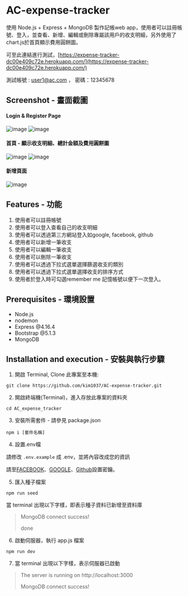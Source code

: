 # AC-expense-tracker

使用 Node.js + Express + MongoDB 製作記帳web app，使用者可以註冊帳號、登入，並查看、新增、編輯或刪除專屬該用戶的收支明細，另外使用了chart.js於首頁顯示費用圓餅圖。

可至此連結進行測試，[https://expense-tracker-dc00e409c72e.herokuapp.com/](https://expense-tracker-dc00e409c72e.herokuapp.com/) 

測試帳號 : user1@ac.com ， 密碼：12345678

## Screenshot - 畫面截圖

#### Login & Register Page

![image](https://user-images.githubusercontent.com/107454420/234933970-4fd625a3-64ac-4f50-95a4-1f6564cbd6e1.png)
![image](https://user-images.githubusercontent.com/107454420/234934118-3d5a73fb-8dab-41eb-a289-82bf93a6adcd.png)


#### 首頁 - 顯示收支明細、總計金額及費用圓餅圖
![image](https://user-images.githubusercontent.com/107454420/234933407-cff7b034-7b6b-4d76-85f0-8ef46341f443.png)
![image](https://user-images.githubusercontent.com/107454420/234933565-0e60f5f7-191d-46b0-884d-468f1d21df3f.png)

#### 新增頁面
![image](https://user-images.githubusercontent.com/107454420/234933829-d5480b10-205c-490d-aa83-c37bcb956987.png)

## Features - 功能

1. 使用者可以註冊帳號
2. 使用者可以登入查看自己的收支明細
3. 使用者可以透過第三方網站登入如google, facebook, github
4. 使用者可以新增一筆收支
5. 使用者可以編輯一筆收支
6. 使用者可以刪除一筆收支
7. 使用者可以透過下拉式選單選擇篩選收支的類別
8. 使用者可以透過下拉式選單選擇收支的排序方式
9. 使用者於登入時可勾選remember me 記憶帳號以便下一次登入。

## Prerequisites - 環境設置

- Node.js
- nodemon
- Express @4.16.4
- Bootstrap @5.1.3
- MongoDB


## Installation and execution - 安裝與執行步驟

1. 開啟 Terminal, Clone 此專案至本機:

```
git clone https://github.com/kim1037/AC-expense-tracker.git
```

2. 開啟終端機(Terminal)，進入存放此專案的資料夾

```
cd AC_expense_tracker
```

3. 安裝所需套件 - 請參見 package.json

```
npm i [套件名稱]
```

4. 設置.env檔

請修改 `.env.example` 成 .env，並將內容改成您的資訊

請至[FACEBOOK](https://developers.facebook.com/apps)、[GOOGLE](https://console.cloud.google.com/)、[Github](https://github.com/settings/applications/new)設置密鑰。

5. 匯入種子檔案

```
npm run seed
```

當 terminal 出現以下字樣，即表示種子資料已新增至資料庫

> MongoDB connect success!
>
> done

6. 啟動伺服器，執行 app.js 檔案

```
npm run dev
```

7. 當 terminal 出現以下字樣，表示伺服器已啟動

> The server is running on http://localhost:3000
>
> MongoDB connect success!
